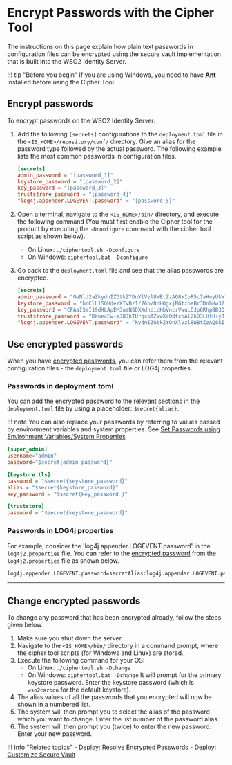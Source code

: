 # Encrypt Passwords with the Cipher Tool


The instructions on this page explain how plain text passwords in configuration files can be encrypted using the secure vault implementation that is built into the WSO2 Identity Server.  

!!! tip "Before you begin"
    If you are using Windows, you need to have [**Ant**](http://ant.apache.org/) installed before using the Cipher Tool.

## Encrypt passwords

To encrypt passwords on the WSO2 Identity Server:

1. Add the following `[secrets]` configurations to the `deployment.toml` file in the `<IS_HOME>/repository/conf/` directory. Give an alias for the password type followed by the actual password. The following example lists the most common passwords in configuration files.

    ```toml
    [secrets]
    admin_password = "[password_1]"
    keystore_password = "[password_2]"
    key_password = "[password_3]"
    truststrore_password = "[password_4]"
    "log4j.appender.LOGEVENT.password" = "[password_5]"
    ```

2. Open a terminal, navigate to the `<IS_HOME>/bin/` directory, and execute the following command (You must first enable the Cipher tool for the product by executing the `-Dconfigure` command with the cipher tool script as shown below).

    - On Linux: `./ciphertool.sh -Dconfigure`
    - On Windows: `ciphertool.bat -Dconfigure`

3. Go back to the `deployment.toml` file and see that the alias passwords are encrypted.

    ```toml
    [secrets]
    admin_password = "GeNld2aZkydnIZGtkZYOnXlVzl8WBtZzAQ8kIoR5c7aHmyUkWTag7w4dG6B3JK5GxeX9bhsmZCBFozlPdWBT6Jvy"
    keystore_password = "brClL1SOHdezXTvBz1/76b/DnHQgxjNGtzhaBr3DnhHw32NWY484abHLREVyMoNJkER5lQUPbqeaMpR5lQUPbqeaMp"
    key_password = "CFAaISaI19dHLApEM3usNSDXXdhdicHbVncrVwuLDJp6Rhp8B3Qy3PnBhcJsryTqR/EPwdLnXboNJkER"
    truststrore_password = "DKnecEw+mJ8JhTUrqxpTZxwXrOdtcoAl2hD3LHtH+yJXNogumdSALfaqrMaknBzJq4SF3sY0RvwkMxWhnZ+BhIsko"
    "log4j.appender.LOGEVENT.password" = "kydnIZGtkZYOnXlVzl8WBtZzAQ8kIoR5c7aHmyUkWTagXTvBz1/76b/DnHQgxjNhD3LHtH+yJXNowecEEC"
    ```

## Use encrypted passwords
When you have [encrypted passwords](#encrypt-passwords), you can refer them from the relevant configuration files - the `deployment.toml` file or LOG4j properties.

### Passwords in deployment.toml

You can add the encrypted password to the relevant sections in the `deployment.toml` file by using a placeholder: `$secret{alias}`.

!!! note
    You can also replace your passwords by referring to values passed by environment variables and system properties. See [Set Passwords using Environment Variables/System Properties]({{base_path}}/deploy/security/set-passwords-using-environment-variables-or-system-properties)

```toml
[super_admin]
username="admin"
password="$secret{admin_password}"

[keystore.tls]
password = "$secret{keystore_password}" 
alias = "$secret{keystore_password}" 
key_password = "$secret{key_password }"  

[truststore]                  
password = "$secret{keystore_password}" 
```

### Passwords in LOG4j properties
For example, consider the 'log4j.appender.LOGEVENT.password' in the `log4j2.properties` file. You can refer to the [encrypted password](#encrypt-passwords) from the `log4j2.properties` file as shown below.

```
log4j.appender.LOGEVENT.password=secretAlias:log4j.appender.LOGEVENT.password
```

---

## Change encrypted passwords

To change any password that has been encrypted already, follow the steps given below.

1. Make sure you shut down the server.
2. Navigate to the `<IS_HOME>/bin/` directory in a command prompt, where the cipher tool scripts (for Windows and Linux) are stored.
3. Execute the following command for your OS:
    * On Linux: `./ciphertool.sh -Dchange`
    * On Windows: `ciphertool.bat -Dchange`
   It will prompt for the primary keystore password. Enter the keystore password (which is `wso2carbon` for the default keystore).
5. The alias values of all the passwords that you encrypted will now be shown in a numbered list.
6. The system will then prompt you to select the alias of the password which you want to change. Enter the list number of the password alias.
7. The system will then prompt you (twice) to enter the new password. Enter your new password.

!!! info "Related topics"
    - [Deploy: Resolve Encrypted Passwords]({{base_path}}/deploy/security/resolve-encrypted-passwords)
    - [Deploy: Customize Secure Vault]({{base_path}}/deploy/security/customize-secure-vault)
